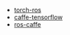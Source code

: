
- [torch-ros](https://github.com/Xamla/torch-ros)
- [caffe-tensorflow](https://github.com/ethereon/caffe-tensorflow)
- [ros-caffe](https://github.com/tzutalin/ros_caffe)
